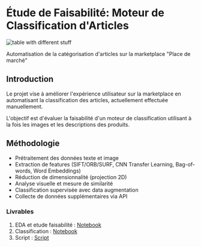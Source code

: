 <h1>
  Étude de Faisabilité: Moteur de Classification d'Articles
</h1>

<div class='img'>
  <img src='https://images.unsplash.com/photo-1457301547464-91995555cd25?q=80&w=1792&auto=format&fit=crop&ixlib=rb-4.0.3&ixid=M3wxMjA3fDB8MHxwaG90by1wYWdlfHx8fGVufDB8fHx8fA%3D%3D', alt='table with different stuff'>
</div>  
  <p>Automatisation de la catégorisation d'articles sur la marketplace "Place de marché"</p>

<section id="introduction">
    <h2>Introduction</h2>
    <p>Le projet vise à améliorer l'expérience utilisateur sur la marketplace en automatisant la classification des articles, actuellement effectuée manuellement.</p>
    <p>L'objectif est d'évaluer la faisabilité d'un moteur de classification utilisant à la fois les images et les descriptions des produits.</p>
</section>

<section id="methodologie">
    <h2>Méthodologie</h2>
    <ul>
        <li>Prétraitement des données texte et image</li>
        <li>Extraction de features (SIFT/ORB/SURF, CNN Transfer Learning, Bag-of-words, Word Embeddings)</li>
        <li>Réduction de dimensionnalité (projection 2D)</li>
        <li>Analyse visuelle et mesure de similarité</li>
        <li>Classification supervisée avec data augmentation</li>
        <li>Collecte de données supplémentaires via API</li>
    </ul>
</section>

### Livrables 
1. EDA et etude faisabilité : [Notebook](https://github.com/Zaccaria-Amillou/OCIA6/blob/main/1.%20EDA.ipynb)
2. Classification : [Notebook](https://github.com/Zaccaria-Amillou/OCIA6/blob/main/2.%20Clasification.ipynb)
3. Script : [Script](https://github.com/Zaccaria-Amillou/OCIA6/blob/main/3.%20Script.py)
   
